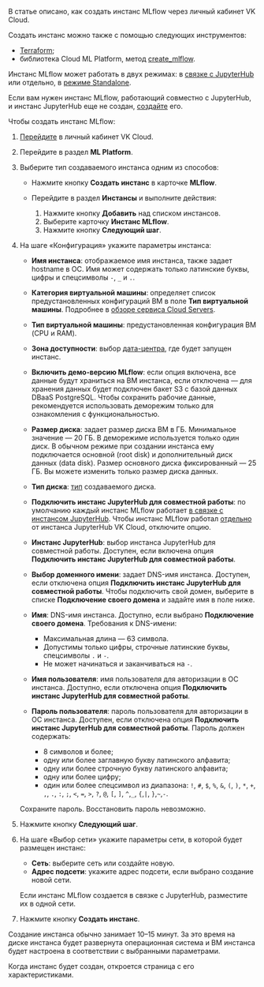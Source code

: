 В статье описано, как создать инстанс MLflow через личный кабинет VK Cloud.

Создать инстанс можно также с помощью следующих инструментов:

- [Terraform](/ru/tools-for-using-services/terraform/how-to-guides/mlplatform/mlflow);
- библиотека Cloud ML Platform, метод [create_mlflow](../../../mlplatform-lib/lib-reference#create_mlflow).

Инстанс MLflow может работать в двух режимах: в [связке с JupyterHub](../../../concepts/mlflow-modes#with_jh) или отдельно, в [режиме Standalone](../../../concepts/mlflow-modes#standalone).

Если вам нужен инстанс MLflow, работающий совместно с JupyterHub, и инстанс JupyterHub еще не создан, [создайте](../../../jupyterhub/quick-start/create/) его.

Чтобы создать инстанс MLflow:

1. [Перейдите](https://msk.cloud.vk.com/app/) в личный кабинет VK Cloud.
1. Перейдите в раздел **ML Platform**.
1. Выберите тип создаваемого инстанса одним из способов:

    - Нажмите кнопку **Создать инстанс** в карточке **MLflow**.
    - Перейдите в раздел **Инстансы** и выполните действия:

        1. Нажмите кнопку **Добавить** над списком инстансов.
        1. Выберите карточку **Инстанс MLflow**.
        1. Нажмите кнопку **Следующий шаг**.
1. На шаге «Конфигурация» укажите параметры инстанса:

    - **Имя инстанса**: отображаемое имя инстанса, также задает hostname в ОС. Имя может содержать только латинские буквы, цифры и спецсимволы `-`, `_` и `.`.
    - **Категория виртуальной машины**: определяет список предустановленных конфигураций ВМ в поле **Тип виртуальной машины**. Подробнее в [обзоре сервиса Cloud Servers](/ru/computing/iaas/concepts/about#shablony_konfiguraciy).
    - **Тип виртуальной машины**: предустановленная конфигурация ВМ (CPU и RAM).
    - **Зона доступности**: выбор [дата-центра](/ru/intro/start/concepts/architecture#az), где будет запущен инстанс.
    - **Включить демо-версию MLflow**: если опция включена, все данные будут храниться на ВМ инстанса, если отключена — для хранения данных будет подключен бакет S3 с базой данных DBaaS PostgreSQL. Чтобы сохранить рабочие данные, рекомендуется использовать деморежим только для ознакомления с функциональностью.
    - **Размер диска**: задает размер диска ВМ в ГБ. Минимальное значение — 20 ГБ. В деморежиме используется только один диск. В обычном режиме при создании инстанса ему подключается основной (root disk) и дополнительный диск данных (data disk). Размер основного диска фиксированный — 25 ГБ. Вы можете изменить только размер диска данных.
    - **Тип диска**: [тип](/computing/iaas/concepts/volume-sla/) создаваемого диска.
    - **Подключить инстанс JupyterHub для совместной работы**: по умолчанию каждый инстанс MLflow работает [в связке с инстансом JupyterHub](../../../concepts/mlflow-modes#with_jh). Чтобы инстанс MLflow работал [отдельно](../../../concepts/mlflow-modes#standalone) от инстанса JupyterHub VK Cloud, отключите опцию.
    - **Инстанс JupyterHub**: выбор инстанса JupyterHub для совместной работы. Доступен, если включена опция **Подключить инстанс JupyterHub для совместной работы**.
    - **Выбор доменного имени**: задает DNS-имя инстанса. Доступен, если отключена опция **Подключить инстанс JupyterHub для совместной работы**. Чтобы подключить свой домен, выберите в списке **Подключение своего домена** и задайте имя в поле ниже.
    - **Имя**: DNS-имя инстанса. Доступно, если выбрано **Подключение своего домена**. Требования к DNS-имени:

      - Максимальная длина — 63 символа.
      - Допустимы только цифры, строчные латинские буквы, спецсимволы `.` и `-`.
      - Не может начинаться и заканчиваться на `-`.
    - **Имя пользователя**: имя пользователя для авторизации в ОС инстанса. Доступно, если отключена опция **Подключить инстанс JupyterHub для совместной работы**.
    - **Пароль пользователя**: пароль пользователя для авторизации в ОС инстанса. Доступен, если отключена опция **Подключить инстанс JupyterHub для совместной работы**. Пароль должен содержать:

        - 8 символов и более;
        - одну или более заглавную букву латинского алфавита;
        - одну или более строчную букву латинского алфавита;
        - одну или более цифру;
        - один или более спецсимвол из диапазона: `!`, `#`, `$`, `%`, `&`, `(`, `)`, `*`, `+`, `,`, `.`, `:`, `;`, `<`, `=`, `>`, `?`, `@`, `[`, `]`, `^`,`_`, `{`,`|`, `}`,`~`,`-`.

    <err>

    Сохраните пароль. Восстановить пароль невозможно.

    </err>

1. Нажмите кнопку **Следующий шаг**.

1. На шаге «Выбор сети» укажите параметры сети, в которой будет размещен инстанс:

    - **Сеть**: выберите сеть или создайте новую.
    - **Адрес подсети**: укажите адрес подсети, если выбрано создание новой сети.

   <info>

   Если инстанс MLflow создается в связке с JupyterHub, разместите их в одной сети.

   </info>

1. Нажмите кнопку **Создать инстанс**.

Создание инстанса обычно занимает 10–15 минут. За это время на диске инстанса будет развернута операционная система и ВМ инстанса будет настроена в соответствии с выбранными параметрами.

Когда инстанс будет создан, откроется страница с его характеристиками.
